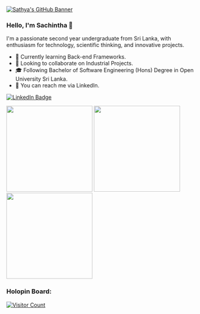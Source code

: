 [![Sathya's GitHub Banner](./assets/banner.png)](https://www.linkedin.com/in/sathyahemakanthi/)

### Hello, I'm Sachintha 👋

I'm a passionate second year undergraduate from Sri Lanka, with enthusiasm for technology, scientific thinking, and innovative projects.

- 🌱 Currently learning Back-end Frameworks.
- 👯 Looking to collaborate on Industrial Projects.
- 🎓 Following Bachelor of Software Engineering (Hons) Degree in Open University Sri Lanka.
- 💬 You can reach me via LinkedIn.

[![LinkedIn Badge](https://img.shields.io/badge/LinkedIn-0077B5?style=for-the-badge&logo=linkedin&logoColor=white)](https://www.linkedin.com/in/sachinthagunawardhana/)

 <div>
<img height="225" src="https://github-readme-stats.vercel.app/api?username=ProSachintha&show_icons=true&theme=nord&include_all_commits=true&count_private=true"/>
<img height="225" src="https://github-readme-stats.vercel.app/api/top-langs/?username=ProSachintha&theme=nord&hide=jupyter%20notebook,hack"/>
<img height="225" src="https://streak-stats.demolab.com?user=ProSachintha&theme=nord&mode=weekly&count_private=true"/>
 </div>

<h3 align="left">Holopin Board:</h3>

[![Visitor Count](https://komarev.com/ghpvc/?username=ProSachintha&style=for-the-badge&color=blueviolet)]()
